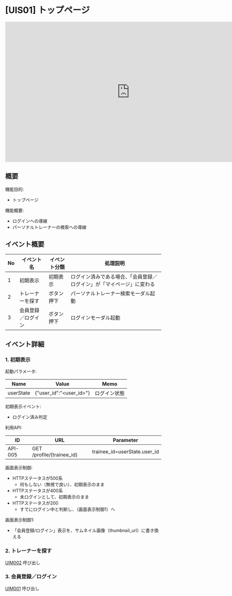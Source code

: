 # [UIS01] トップページ

<iframe style="border: 1px solid rgba(0, 0, 0, 0.1);" width="800" height="450" src="https://embed.figma.com/design/kLgdi4xdGRpQudMEoZYwvq/%E3%80%90FMP%E3%80%91Future-Muscle-Partner_%E7%94%BB%E9%9D%A2%E3%83%87%E3%82%B6%E3%82%A4%E3%83%B3?node-id=1-2&embed-host=share" allowfullscreen></iframe>

## 概要

機能目的:

- トップページ

機能概要:

- ログインへの導線
- パーソナルトレーナーの検索への導線

## イベント概要

| No  | イベント名         | イベント分類 | 処理説明                                                               |
| --- | ------------------ | ------------ | ---------------------------------------------------------------------- |
| 1   | 初期表示           | 初期表示     | ログイン済みである場合、「会員登録／ログイン」が「マイページ」に変わる |
| 2   | トレーナーを探す   | ボタン押下   | パーソナルトレーナー検索モーダル起動                                   |
| 3   | 会員登録／ログイン | ボタン押下   | ログインモーダル起動                                                   |

## イベント詳細

### 1. 初期表示

起動パラメータ:

| Name      | Value                   | Memo         |
| --------- | ----------------------- | ------------ |
| userState | {"user_id":"<user_id>"} | ログイン状態 |

初期表示イベント:

- ログイン済み判定

利用API:

| ID      | URL                       | Parameter                    |
| ------- | ------------------------- | ---------------------------- |
| API-005 | GET /profile/{trainee_id} | trainee_id=userState.user_id |

画面表示制御:

- HTTPステータスが500系
  - 何もしない（無視で良い）、初期表示のまま
- HTTPステータスが400系
  - 未ログインとして、初期表示のまま
- HTTPステータスが200
  - すでにログイン中と判断し、（画面表示制御1）へ

画面表示制御1:

- 「会員登録/ログイン」表示を、サムネイル画像（thumbnail_url）に書き換える

### 2. トレーナーを探す

[UIM002](../UIM02/index.md) 呼び出し

### 3. 会員登録／ログイン

[UIM001](../UIM01/index.md) 呼び出し
